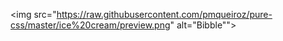 <img src="https://raw.githubusercontent.com/pmqueiroz/pure-css/master/ice%20cream/preview.png" alt="Bibble"">
